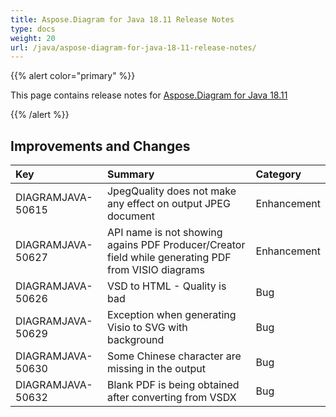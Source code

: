 ```yaml
---
title: Aspose.Diagram for Java 18.11 Release Notes
type: docs
weight: 20
url: /java/aspose-diagram-for-java-18-11-release-notes/
---
```


{{% alert color="primary" %}} 

This page contains release notes for [Aspose.Diagram for Java 18.11](https://docs.aspose.com/diagram/java/aspose-diagram-for-java-18-11-release-notes/)

{{% /alert %}} 
## **Improvements and Changes**

|**Key**|**Summary**|**Category**|
| :- | :- | :- |
|DIAGRAMJAVA-50615|JpegQuality does not make any effect on output JPEG document|Enhancement|
|DIAGRAMJAVA-50627|API name is not showing agains PDF Producer/Creator field while generating PDF from VISIO diagrams|Enhancement|
|DIAGRAMJAVA-50626|VSD to HTML - Quality is bad|Bug|
|DIAGRAMJAVA-50629|Exception when generating Visio to SVG with background|Bug|
|DIAGRAMJAVA-50630|Some Chinese character are missing in the output|Bug|
|DIAGRAMJAVA-50632|Blank PDF is being obtained after converting from VSDX|Bug|

